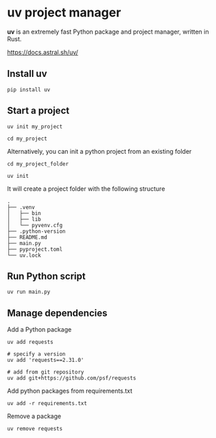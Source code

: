 # uv project manager

**uv** is an extremely fast Python package and project manager, written in Rust.

https://docs.astral.sh/uv/

## Install uv

```{code-block} bash
pip install uv
```

## Start a project

```{code-block} bash
uv init my_project

cd my_project
```

Alternatively, you can init a python project from an existing folder

```{code-block} bash
cd my_project_folder

uv init
```

It will create a project folder with the following structure

```{code-block} bash
.
├── .venv
│   ├── bin
│   ├── lib
│   └── pyvenv.cfg
├── .python-version
├── README.md
├── main.py
├── pyproject.toml
└── uv.lock
```

## Run Python script

```{code-block} bash
uv run main.py
```

## Manage dependencies

Add a Python package
```{code-block} bash
uv add requests

# specify a version
uv add 'requests==2.31.0'

# add from git repository
uv add git+https://github.com/psf/requests
```

Add python packages from requirements.txt
```{code-block} bash
uv add -r requirements.txt
```

Remove a package
```{code-block} bash
uv remove requests
```
